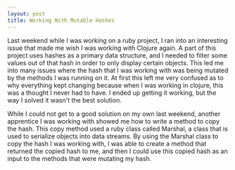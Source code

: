 ```yaml
---
layout: post
title: Working With Mutable Hashes
---
```


Last weekend while I was working on a ruby project, I ran into an interesting
issue that made me wish I was working with Clojure again. A part of this project
uses hashes as a primary data structure, and I needed to filter some values out
of that hash in order to only display certain objects. This led me 
into many issues where the hash that I was working with was being
mutated by the methods I was running on it. At first this left me very confused
as to why everything kept changing because when I was working in clojure, this
was a thought I never had to have. I ended up getting it working, but the way
I solved it wasn't the best solution.

While I could not get to a good solution on my own last weekend, another apprentice I was working with showed me how to write a
method to copy the hash. This copy method used a ruby class called Marshal, a
class that is used to serialize objects into data streams. By using the Marshal
class to copy the hash I was working with, I was able to create a method that
returned the copied hash to me, and then I could use this copied hash as an
input to the methods that were mutating my hash.  

